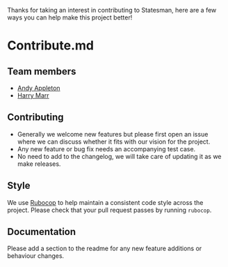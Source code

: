 Thanks for taking an interest in contributing to Statesman, here are a few
ways you can help make this project better!

# Contribute.md

## Team members

- [Andy Appleton](https://twitter.com/appltn)
- [Harry Marr](https://twitter.com/harrymarr)

## Contributing

- Generally we welcome new features but please first open an issue where we 
  can discuss whether it fits with our vision for the project.
- Any new feature or bug fix needs an accompanying test case.
- No need to add to the changelog, we will take care of updating it as we make
  releases.

## Style

We use [Rubocop](https://github.com/bbatsov/rubocop) to help maintain a
consistent code style across the project. Please check that your pull
request passes by running `rubocop`.

## Documentation

Please add a section to the readme for any new feature additions or behaviour
changes.
